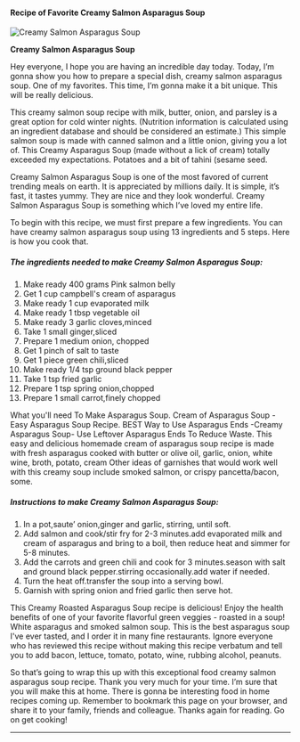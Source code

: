             

#### Recipe of Favorite Creamy Salmon Asparagus Soup

![Creamy Salmon Asparagus Soup](https://img-global.cpcdn.com/recipes/5700501390229504/751x532cq70/creamy-salmon-asparagus-soup-recipe-main-photo.jpg)

**Creamy Salmon Asparagus Soup**

Hey everyone, I hope you are having an incredible day today. Today, I’m gonna show you how to prepare a special dish, creamy salmon asparagus soup. One of my favorites. This time, I’m gonna make it a bit unique. This will be really delicious.

This creamy salmon soup recipe with milk, butter, onion, and parsley is a great option for cold winter nights. (Nutrition information is calculated using an ingredient database and should be considered an estimate.) This simple salmon soup is made with canned salmon and a little onion, giving you a lot of. This Creamy Asparagus Soup (made without a lick of cream) totally exceeded my expectations. Potatoes and a bit of tahini (sesame seed.

Creamy Salmon Asparagus Soup is one of the most favored of current trending meals on earth. It is appreciated by millions daily. It is simple, it’s fast, it tastes yummy. They are nice and they look wonderful. Creamy Salmon Asparagus Soup is something which I’ve loved my entire life.

To begin with this recipe, we must first prepare a few ingredients. You can have creamy salmon asparagus soup using 13 ingredients and 5 steps. Here is how you cook that.

##### The ingredients needed to make Creamy Salmon Asparagus Soup:

1.  Make ready 400 grams Pink salmon belly
2.  Get 1 cup campbell's cream of asparagus
3.  Make ready 1 cup evaporated milk
4.  Make ready 1 tbsp vegetable oil
5.  Make ready 3 garlic cloves,minced
6.  Take 1 small ginger,sliced
7.  Prepare 1 medium onion, chopped
8.  Get 1 pinch of salt to taste
9.  Get 1 piece green chili,sliced
10.  Make ready 1/4 tsp ground black pepper
11.  Take 1 tsp fried garlic
12.  Prepare 1 tsp spring onion,chopped
13.  Prepare 1 small carrot,finely chopped

What you'll need To Make Asparagus Soup. Cream of Asparagus Soup - Easy Asparagus Soup Recipe. BEST Way to Use Asparagus Ends -Creamy Asparagus Soup- Use Leftover Asparagus Ends To Reduce Waste. This easy and delicious homemade cream of asparagus soup recipe is made with fresh asparagus cooked with butter or olive oil, garlic, onion, white wine, broth, potato, cream Other ideas of garnishes that would work well with this creamy soup include smoked salmon, or crispy pancetta/bacon, some.

##### Instructions to make Creamy Salmon Asparagus Soup:

1.  In a pot,saute’ onion,ginger and garlic, stirring, until soft.
2.  Add salmon and cook/stir fry for 2-3 minutes.add evaporated milk and cream of asparagus and bring to a boil, then reduce heat and simmer for 5-8 minutes.
3.  Add the carrots and green chili and cook for 3 minutes.season with salt and ground black pepper.stirring occasionally.add water if needed.
4.  Turn the heat off.transfer the soup into a serving bowl.
5.  Garnish with spring onion and fried garlic then serve hot.

This Creamy Roasted Asparagus Soup recipe is delicious! Enjoy the health benefits of one of your favorite flavorful green veggies - roasted in a soup! White asparagus and smoked salmon soup. This is the best asparagus soup I've ever tasted, and I order it in many fine restaurants. Ignore everyone who has reviewed this recipe without making this recipe verbatum and tell you to add bacon, lettuce, tomato, potato, wine, rubbing alcohol, peanuts.

So that’s going to wrap this up with this exceptional food creamy salmon asparagus soup recipe. Thank you very much for your time. I’m sure that you will make this at home. There is gonna be interesting food in home recipes coming up. Remember to bookmark this page on your browser, and share it to your family, friends and colleague. Thanks again for reading. Go on get cooking!

* * *